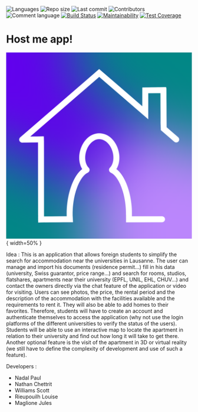 ![Languages](https://img.shields.io/github/languages/top/host-me-app/host-me)
![Repo size](https://img.shields.io/github/repo-size/host-me-app/host-me)
![Last commit](https://img.shields.io/github/last-commit/host-me-app/host-me)
![Contributors](https://img.shields.io/github/contributors/host-me-app/host-me)
![Comment language](https://img.shields.io/badge/comment%20language-english-orange)
[![Build Status](https://api.cirrus-ci.com/github/host-me-app/host-me.svg)](https://cirrus-ci.com/github/host-me-app/host-me)
[![Maintainability](https://api.codeclimate.com/v1/badges/14ec7e18db1effc26145/maintainability)](https://codeclimate.com/github/host-me-app/host-me/maintainability)
[![Test Coverage](https://api.codeclimate.com/v1/badges/14ec7e18db1effc26145/test_coverage)](https://codeclimate.com/github/host-me-app/host-me/test_coverage)

# Host me app!

![logo](app/src/main/ic_launcher-playstore.png){ width=50% }

Idea :
This is an application that allows foreign students to simplify the search for accommodation near
the universities in Lausanne. The user can manage and import his documents (residence permit...)
fill in his data (university, Swiss guarantor, price range...) and search for rooms, studios,
flatshares, apartments near their university (EPFL, UNIL, EHL, CHUV...) and contact the owners
directly via the chat feature of the application or video for visiting. Users can see photos, the
price, the rental period and the description of the accommodation with the facilities available and
the requirements to rent it. They will also be able to add homes to their favorites. Therefore,
students will have to create an account and authenticate themselves to access the application (why
not use the login platforms of the different universities to verify the status of the users).
Students will be able to use an interactive map to locate the apartment in relation to their
university and find out how long it will take to get there. Another optional feature is the visit of
the apartment in 3D or virtual reality (we still have to define the complexity of development and
use of such a feature).

Developers :

- Nadal Paul
- Nathan Chettrit
- Williams Scott
- Rieupouilh Louise
- Maglione Jules 

